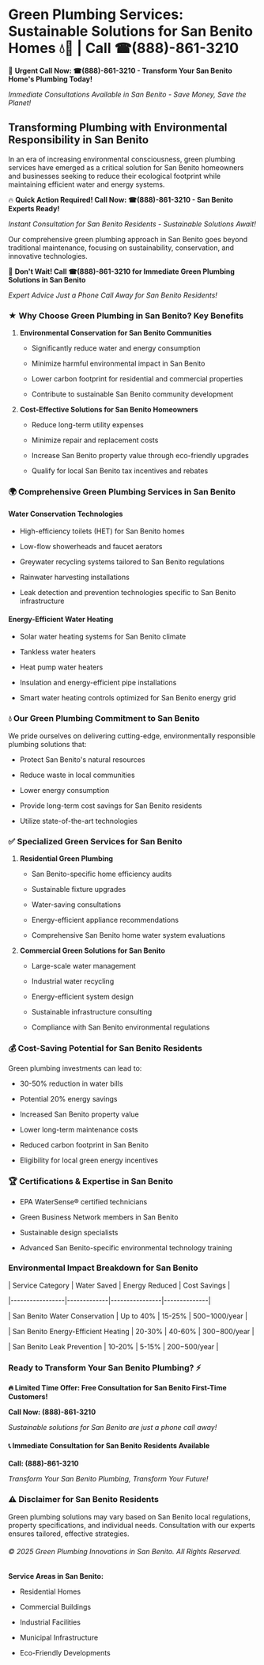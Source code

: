# Green Plumbing Services: Sustainable Solutions for San Benito Homes 💧🌿 | Call ☎(888)-861-3210

🚨 **Urgent Call Now: ☎(888)-861-3210 - Transform Your San Benito Home's Plumbing Today!**
*Immediate Consultations Available in San Benito - Save Money, Save the Planet!*

## Transforming Plumbing with Environmental Responsibility in San Benito

In an era of increasing environmental consciousness, green plumbing services have emerged as a critical solution for San Benito homeowners and businesses seeking to reduce their ecological footprint while maintaining efficient water and energy systems. 

🔥 **Quick Action Required! Call Now: ☎(888)-861-3210 - San Benito Experts Ready!**
*Instant Consultation for San Benito Residents - Sustainable Solutions Await!*

Our comprehensive green plumbing approach in San Benito goes beyond traditional maintenance, focusing on sustainability, conservation, and innovative technologies.

🚨 **Don't Wait! Call ☎(888)-861-3210 for Immediate Green Plumbing Solutions in San Benito**
*Expert Advice Just a Phone Call Away for San Benito Residents!*

### ★ Why Choose Green Plumbing in San Benito? Key Benefits

1. **Environmental Conservation for San Benito Communities** 
   - Significantly reduce water and energy consumption
   - Minimize harmful environmental impact in San Benito
   - Lower carbon footprint for residential and commercial properties
   - Contribute to sustainable San Benito community development

2. **Cost-Effective Solutions for San Benito Homeowners** 
   - Reduce long-term utility expenses
   - Minimize repair and replacement costs
   - Increase San Benito property value through eco-friendly upgrades
   - Qualify for local San Benito tax incentives and rebates

### 🌍 Comprehensive Green Plumbing Services in San Benito

#### Water Conservation Technologies
- High-efficiency toilets (HET) for San Benito homes
- Low-flow showerheads and faucet aerators
- Greywater recycling systems tailored to San Benito regulations
- Rainwater harvesting installations
- Leak detection and prevention technologies specific to San Benito infrastructure

#### Energy-Efficient Water Heating
- Solar water heating systems for San Benito climate
- Tankless water heaters
- Heat pump water heaters
- Insulation and energy-efficient pipe installations
- Smart water heating controls optimized for San Benito energy grid

### 💧 Our Green Plumbing Commitment to San Benito

We pride ourselves on delivering cutting-edge, environmentally responsible plumbing solutions that:
- Protect San Benito's natural resources
- Reduce waste in local communities
- Lower energy consumption
- Provide long-term cost savings for San Benito residents
- Utilize state-of-the-art technologies

### ✅ Specialized Green Services for San Benito

1. **Residential Green Plumbing**
   - San Benito-specific home efficiency audits
   - Sustainable fixture upgrades
   - Water-saving consultations
   - Energy-efficient appliance recommendations
   - Comprehensive San Benito home water system evaluations

2. **Commercial Green Solutions for San Benito**
   - Large-scale water management
   - Industrial water recycling
   - Energy-efficient system design
   - Sustainable infrastructure consulting
   - Compliance with San Benito environmental regulations

### 💰 Cost-Saving Potential for San Benito Residents

Green plumbing investments can lead to:
- 30-50% reduction in water bills
- Potential 20% energy savings
- Increased San Benito property value
- Lower long-term maintenance costs
- Reduced carbon footprint in San Benito
- Eligibility for local green energy incentives

### 🏆 Certifications & Expertise in San Benito

- EPA WaterSense® certified technicians
- Green Business Network members in San Benito
- Sustainable design specialists
- Advanced San Benito-specific environmental technology training

### Environmental Impact Breakdown for San Benito

| Service Category | Water Saved | Energy Reduced | Cost Savings |
|-----------------|-------------|----------------|--------------|
| San Benito Water Conservation | Up to 40% | 15-25% | $500-$1000/year |
| San Benito Energy-Efficient Heating | 20-30% | 40-60% | $300-$800/year |
| San Benito Leak Prevention | 10-20% | 5-15% | $200-$500/year |

### Ready to Transform Your San Benito Plumbing? ⚡

**🔥 Limited Time Offer: Free Consultation for San Benito First-Time Customers!**

**Call Now: (888)-861-3210**
*Sustainable solutions for San Benito are just a phone call away!*

#### 📞 Immediate Consultation for San Benito Residents Available

**Call: (888)-861-3210**
*Transform Your San Benito Plumbing, Transform Your Future!*

### ⚠️ Disclaimer for San Benito Residents

Green plumbing solutions may vary based on San Benito local regulations, property specifications, and individual needs. Consultation with our experts ensures tailored, effective strategies.

###### © 2025 Green Plumbing Innovations in San Benito. All Rights Reserved.

**Service Areas in San Benito:** 
- Residential Homes
- Commercial Buildings
- Industrial Facilities
- Municipal Infrastructure
- Eco-Friendly Developments